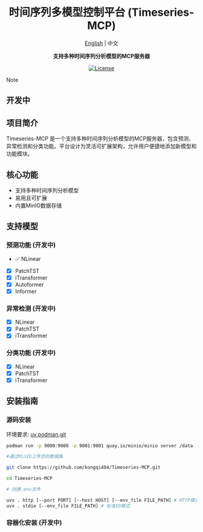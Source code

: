 <div align="center">


# 时间序列多模型控制平台 (Timeseries-MCP)

[English](./README.md) | 中文

<strong> 支持多种时间序列分析模型的MCP服务器 </strong>

[![License](https://img.shields.io/badge/License-MIT-blue.svg)](htttps://github.com/kongqi404/Timeseries-MCP/blob/main/LICENSE)


</div>

> [!Note]
>
> ## 开发中 

## 项目简介
Timeseries-MCP 是一个支持多种时间序列分析模型的MCP服务器，包含预测、异常检测和分类功能。平台设计为灵活可扩展架构，允许用户便捷地添加新模型和功能模块。

## 核心功能
- 支持多种时间序列分析模型
- 易用且可扩展
- 内置MinIO数据存储

## 支持模型
### 预测功能 (开发中)
- ✅ NLinear
- [x] PatchTST
- [x] iTransformer
- [x] Autoformer
- [x] Informer

### 异常检测 (开发中)
- [x] NLinear
- [x] PatchTST
- [x] iTransformer

### 分类功能 (开发中)
- [x] NLinear
- [x] PatchTST
- [x] iTransformer

## 安装指南
### 源码安装

环境要求: [uv](https://docs.astral.sh/uv/),[podman](https://podman.io/),[git](https://git-scm.com/)

```bash
podman run -p 9000:9000 -p 9001:9001 quay.io/minio/minio server /data --console-address ":9001"

#通过MinIO上传您的数据集

git clone https://github.com/kongqi404/Timeseries-MCP.git

cd Timeseries-MCP

# 创建.env文件

uvx . http [--port PORT] [--host HOST] [--env_file FILE_PATH] # HTTP模式
uvx . stdio [--env_file FILE_PATH] # 标准IO模式

```

### 容器化安装 (开发中)
